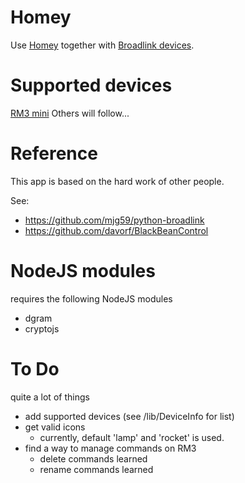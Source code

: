 # Homey

Use [Homey](https://www.athom.com/) together with [Broadlink devices](http://www.ibroadlink.com/).


# Supported devices

[RM3 mini](http://www.ibroadlink.com/rmMini3/)
Others will follow...


# Reference

This app is based on the hard work of other people.

See:
- https://github.com/mjg59/python-broadlink
- https://github.com/davorf/BlackBeanControl


# NodeJS modules

requires the following NodeJS modules
- dgram
- cryptojs


# To Do

quite a lot of things
- add supported devices (see /lib/DeviceInfo for list)
- get valid icons 
   + currently, default 'lamp' and 'rocket' is used.
- find a way to manage commands on RM3
   + delete commands learned
   + rename commands learned


